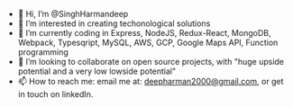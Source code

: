 - 👋 Hi, I’m @SinghHarmandeep
- 👀 I’m interested in creating techonological solutions
- 🌱 I’m currently coding in Express, NodeJS, Redux-React, MongoDB, Webpack, Typesqript, MySQL, AWS, GCP, Google Maps API, Function programming 
- 💞️ I’m looking to collaborate on open source projects, with "huge upside potential and a very low lowside potential"
- 📫 How to reach me: email me at: deepharman2000@gmail.com, or get in touch on linkedIn.

<!---
SinghHarmandeep/SinghHarmandeep is a ✨ special ✨ repository because its `README.md` (this file) appears on your GitHub profile.
You can click the Preview link to take a look at your changes.
--->
